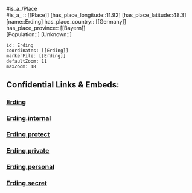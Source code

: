 ﻿---
location: [48.3,11.92] 
mapzoom: [7,12] 
mapmarker: city 
type: City
tags:
- geo/City


SpocWebEntityId: 30045
isDeleted: false
confidential: public

---
#is_a_/Place  
#is_a_ :: [[Place]] 
[has_place_longitude::11.92] 
[has_place_latitude::48.3] 
[name::Erding] 
has_place_country:: [[Germany]]  
has_place_province:: [[Bayern]]  
[Population::] 
[Unknown::] 


```leaflet
id: Erding
coordinates: [[Erding]] 
markerFile: [[Erding]] 
defaultZoom: 11 
maxZoom: 18
```


## Confidential Links & Embeds: 

### [Erding](/_public/Earth/Continent/Europe/Europe~Central/Germany/Germany~West/Bayern/counties~Bayern/Erding/cities~Erding/Erding-city/City/Erding.md) 

### [Erding.internal](/_internal/Earth/Continent/Europe/Europe~Central/Germany/Germany~West/Bayern/counties~Bayern/Erding/cities~Erding/Erding-city/City/Erding.internal.md) 

### [Erding.protect](/_protect/Earth/Continent/Europe/Europe~Central/Germany/Germany~West/Bayern/counties~Bayern/Erding/cities~Erding/Erding-city/City/Erding.protect.md) 

### [Erding.private](/_private/Earth/Continent/Europe/Europe~Central/Germany/Germany~West/Bayern/counties~Bayern/Erding/cities~Erding/Erding-city/City/Erding.private.md) 

### [Erding.personal](/_personal/Earth/Continent/Europe/Europe~Central/Germany/Germany~West/Bayern/counties~Bayern/Erding/cities~Erding/Erding-city/City/Erding.personal.md) 

### [Erding.secret](/_secret/Earth/Continent/Europe/Europe~Central/Germany/Germany~West/Bayern/counties~Bayern/Erding/cities~Erding/Erding-city/City/Erding.secret.md) 
